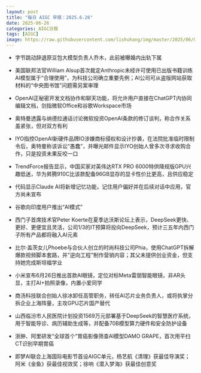 ```yaml
---
layout: post
title: "每日 AIGC 早报：2025.6.26"
date: 2025-06-26
categories: AIGC日报
tags: [AIGC]
image: https://raw.githubusercontent.com/lishuhang/img/master/2025/06/0626-d.jpg
---
```


- 字节跳动辞退原豆包大模型负责人乔木，此前被曝婚内出轨下属

- 美国联邦法官William Alsup首次裁定Anthropic未经许可使用已出版书籍训练AI模型属于“合理使用”，为科技公司确立重要先例；AI公司可从盗版网站获取材料的“中央图书馆”问题需另案审理

- OpenAI正秘密开发文档协作和聊天功能，将允许用户直接在ChatGPT内协同编辑文档，剑指微软Office和谷歌Workspace市场

- 奥特曼透露与纳德拉通话讨论微软投资OpenAI条款的修订谈判，称合作关系虽紧张，但对双方有利

- IYO指控OpenAI新硬件品牌IO涉嫌商标侵权和设计抄袭，在法院批准临时限制令后，奥特曼称该诉讼“愚蠢”，并曝光邮件显示IYO创始人曾多次寻求收购合作，只是投资未果反咬一口

- TrendForce报告显示，中国买家对英伟达RTX PRO 6000特供降规版GPU兴趣低迷，华为昇腾910C比该款配备96GB显存的显卡性价比更高，且供应稳定

- 代码显示Claude AI将新增记忆功能，记住用户偏好并在后续对话中应用，官方尚未宣布

- 谷歌向印度用户推出“AI模式”

- 西门子首席技术官Peter Koerte在夏季达沃斯论坛上表示，DeepSeek更快、更好、更便宜且灵活，公司1/3的IT预算将投向DeepSeek，预计三五年内西门子所有产品都将融入AI元素

- 比尔·盖茨女儿Phoebe与合伙人创立的时尚科技公司Phia，使用ChatGPT拆解爆款视频脚本套路，并"逆向工程"制作营销内容；其父未提供创业资金，但支持她完成斯坦福学业

- 小米宣布6月26日推出首款AI眼镜，定位对标Meta雷朋智能眼镜，非AR头显，主打AI+拍照录像，内置小爱同学

- 商汤科技联合创始人徐冰卸任高管职务，转任AI芯片业务负责人，或将执掌分拆企业上海阵量，主攻GPU芯片国产替代

- 山西临汾市人民医院计划投资1569万元部署基于DeepSeek的智慧医疗系统，用于智能导诊、病历辅助生成等，并配备70B模型算力硬件和安全防护设备

- 浙肿、阿里研发“全球首个”胃癌影像筛查AI模型DAMO GRAPE，首次用平扫CT识别早期胃癌

- 即梦AI联合上海国际电影节首设AIGC单元，杨艺航《清理》获最佳导演奖；阿米《金鱼》获最佳视效奖；徐响《潜入梦海》获最佳创意奖